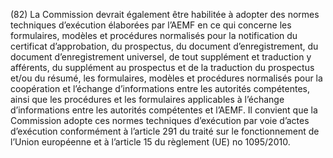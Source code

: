 (82) La Commission devrait également être habilitée à adopter des normes techniques d’exécution élaborées par l’AEMF en ce qui concerne les formulaires, modèles et procédures normalisés pour la notification du certificat d’approbation, du prospectus, du document d’enregistrement, du document d’enregistrement universel, de tout supplément et traduction y afférents, du supplément au prospectus et de la traduction du prospectus et/ou du résumé, les formulaires, modèles et procédures normalisés pour la coopération et l’échange d’informations entre les autorités compétentes, ainsi que les procédures et les formulaires applicables à l’échange d’informations entre les autorités compétentes et l’AEMF. Il convient que la Commission adopte ces normes techniques d’exécution par voie d’actes d’exécution conformément à l’article 291 du traité sur le fonctionnement de l’Union européenne et à l’article 15 du règlement (UE) no 1095/2010.